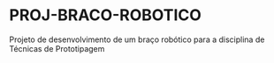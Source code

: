 # PROJ-BRACO-ROBOTICO
Projeto de desenvolvimento de um braço robótico para a disciplina de Técnicas de Prototipagem
